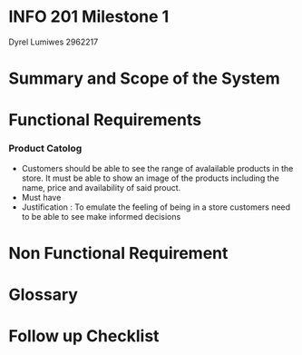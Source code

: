 # INFO 201 Milestone 1

Dyrel Lumiwes 2962217


# Summary and Scope of the System

# Functional Requirements
 ### Product Catolog
 * Customers should be able to see the range of avalailable products in the store. It must be able to show an image of the products including the name, price and availability of said prouct. 
 * Must have
 * Justification : To emulate the feeling of being in a store customers need to be able to see make informed decisions

# Non Functional Requirement
# Glossary

# Follow up Checklist